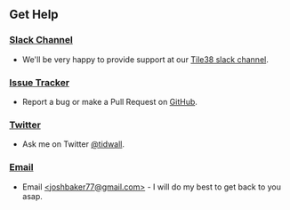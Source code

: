 <!--
layout: index.html
title:  Help - Tile38
class:  help
-->

Get Help
--------

### [Slack Channel](https://join.slack.com/t/tile38/shared_invite/enQtMzQ0OTEwMDUxMzc5LTc0NTJjZmM3YjFhOGZiZGU2NDNjOWEwM2Q5ZWE3MzFiYWZkZDIyN2U2ZmUzZDBmODU0MjI1ZjQ0N2Y1M2I1NTg)

- We'll be very happy to provide support at our [Tile38 slack channel](https://join.slack.com/t/tile38/shared_invite/enQtMzQ0OTEwMDUxMzc5LTc0NTJjZmM3YjFhOGZiZGU2NDNjOWEwM2Q5ZWE3MzFiYWZkZDIyN2U2ZmUzZDBmODU0MjI1ZjQ0N2Y1M2I1NTg).

### [Issue Tracker](https://github.com/tidwall/tile38/issues)

- Report a bug or make a Pull Request on [GitHub](https://github.com/tidwall/tile38/issues).

### [Twitter](https://twitter.com/tidwall)

- Ask me on Twitter [@tidwall](https://twitter.com/tidwall).

### [Email](mailto:joshbaker77@gmail.com)

- Email [&lt;joshbaker77@gmail.com&gt;](mailto:joshbaker77@gmail.com) - I will do my best to get back to you asap.
